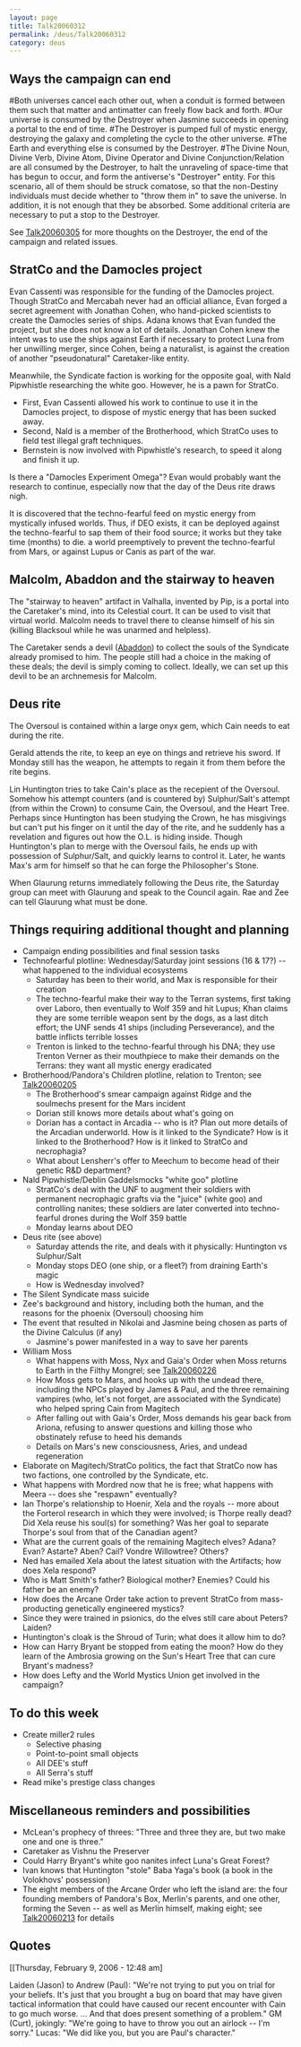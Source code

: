 ```yaml
---
layout: page
title: Talk20060312
permalink: /deus/Talk20060312
category: deus
---
```

## Ways the campaign can end

#Both universes cancel each other out, when a conduit is formed between them such that matter and antimatter can freely flow back and forth.
#Our universe is consumed by the Destroyer when Jasmine succeeds in opening a portal to the end of time.
#The Destroyer is pumped full of mystic energy, destroying the galaxy and completing the cycle to the other universe.
#The Earth and everything else is consumed by the Destroyer.
#The Divine Noun, Divine Verb, Divine Atom, Divine Operator and Divine Conjunction/Relation are all consumed by the Destroyer, to halt the unraveling of space-time that has begun to occur, and form the antiverse's &quot;Destroyer&quot; entity. For this scenario, all of them should be struck comatose, so that the non-Destiny individuals must decide whether to &quot;throw them in&quot; to save the universe. In addition, it is not enough that they be absorbed. Some additional criteria are necessary to put a stop to the Destroyer.

See [Talk20060305](Talk20060305) for more thoughts on the Destroyer, the end of the campaign and related issues.


## StratCo and the Damocles project

Evan Cassenti was responsible for the funding of the Damocles project. Though StratCo and Mercabah never had an official alliance, Evan forged a secret agreement with Jonathan Cohen, who hand-picked scientists to create the Damocles series of ships. Adana knows that Evan funded the project, but she does not know a lot of details. Jonathan Cohen knew the intent was to use the ships against Earth if necessary to protect Luna from her unwilling merger, since Cohen, being a naturalist, is against the creation of another &quot;pseudonatural&quot; Caretaker-like entity.

Meanwhile, the Syndicate faction is working for the opposite goal, with Nald Pipwhistle researching the white goo. However, he is a pawn for StratCo.
* First, Evan Cassenti allowed his work to continue to use it in the Damocles project, to dispose of mystic energy that has been sucked away.
* Second, Nald is a member of the Brotherhood, which StratCo uses to field test illegal graft techniques.
* Bernstein is now involved with Pipwhistle's research, to speed it along and finish it up.

Is there a &quot;Damocles Experiment Omega&quot;? Evan would probably want the research to continue, especially now that the day of the Deus rite draws nigh.

It is discovered that the techno-fearful feed on mystic energy from mystically infused worlds. Thus, if DEO exists, it can be deployed against the techno-fearful to sap them of their food source; it works but they take time (months) to die. a world preemptively to prevent the techno-fearful from Mars, or against Lupus or Canis as part of the war.


## Malcolm, Abaddon and the stairway to heaven

The &quot;stairway to heaven&quot; artifact in Valhalla, invented by Pip, is a portal into the Caretaker's mind, into its Celestial court. It can be used to visit that virtual world. Malcolm needs to travel there to cleanse himself of his sin (killing Blacksoul while he was unarmed and helpless).

The Caretaker sends a devil ([Abaddon](http://en.wikipedia.org/wiki/Abaddon_%28demon%29)) to collect the souls of the Syndicate already promised to him. The people still had a choice in the making of these deals; the devil is simply coming to collect. Ideally, we can set up this devil to be an archnemesis for Malcolm.


## Deus rite

The Oversoul is contained within a large onyx gem, which Cain needs to eat during the rite.

Gerald attends the rite, to keep an eye on things and retrieve his sword. If Monday still has the weapon, he attempts to regain it from them before the rite begins.

Lin Huntington tries to take Cain's place as the recepient of the Oversoul. Somehow his attempt counters (and is countered by) Sulphur/Salt's attempt (from within the Crown) to consume Cain, the Oversoul, and the Heart Tree. Perhaps since Huntington has been studying the Crown, he has misgivings but can't put his finger on it until the day of the rite, and he suddenly has a revelation and figures out how the O.L. is hiding inside. Though Huntington's plan to merge with the Oversoul fails, he ends up with possession of Sulphur/Salt, and quickly learns to control it. Later, he wants Max's arm for himself so that he can forge the Philosopher's Stone.

When Glaurung returns immediately following the Deus rite, the Saturday group can meet with Glaurung and speak to the Council again. Rae and Zee can tell Glaurung what must be done.


## Things requiring additional thought and planning

* Campaign ending possibilities and final session tasks
* Technofearful plotline: Wednesday/Saturday joint sessions (16 &amp; 17?) -- what happened to the individual ecosystems
    * Saturday has been to their world, and Max is responsible for their creation
    * The techno-fearful make their way to the Terran systems, first taking over Laboro, then eventually to Wolf 359 and hit Lupus; Khan claims they are some terrible weapon sent by the dogs, as a last ditch effort; the UNF sends 41 ships (including Perseverance), and the battle inflicts terrible losses
    * Trenton is linked to the techno-fearful through his DNA; they use Trenton Verner as their mouthpiece to make their demands on the Terrans: they want all mystic energy eradicated
* Brotherhood/Pandora's Children plotline, relation to Trenton; see [Talk20060205](Talk20060205)
    * The Brotherhood's smear campaign against Ridge and the soulmechs present for the Mars incident
    * Dorian still knows more details about what's going on
    * Dorian has a contact in Arcadia -- who is it? Plan out more details of the Arcadian underworld. How is it linked to the Syndicate? How is it linked to the Brotherhood? How is it linked to StratCo and necrophagia?
    * What about Lensherr's offer to Meechum to become head of their genetic R&amp;D department?
* Nald Pipwhistle/Deblin Gaddelsmocks &quot;white goo&quot; plotline
    * StratCo's deal with the UNF to augment their soldiers with permanent necrophagic grafts via the &quot;juice&quot; (white goo) and controlling nanites; these soldiers are later converted into techno-fearful drones during the Wolf 359 battle
    * Monday learns about DEO
* Deus rite (see above)
    * Saturday attends the rite, and deals with it physically: Huntington vs Sulphur/Salt
    * Monday stops DEO (one ship, or a fleet?) from draining Earth's magic
    * How is Wednesday involved?
* The Silent Syndicate mass suicide
* Zee's background and history, including both the human, and the reasons for the phoenix (Oversoul) choosing him
* The event that resulted in Nikolai and Jasmine being chosen as parts of the Divine Calculus (if any)
    * Jasmine's power manifested in a way to save her parents
* William Moss
    * What happens with Moss, Nyx and Gaia's Order when Moss returns to Earth in the Filthy Mongrel; see [Talk20060226](Talk20060226)
    * How Moss gets to Mars, and hooks up with the undead there, including the NPCs played by James &amp; Paul, and the three remaining vampires (who, let's not forget, are associated with the Syndicate) who helped spring Cain from Magitech
    * After falling out with Gaia's Order, Moss demands his gear back from Ariona, refusing to answer questions and killing those who obstinately refuse to heed his demands
    * Details on Mars's new consciousness, Aries, and undead regeneration
* Elaborate on Magitech/StratCo politics, the fact that StratCo now has two factions, one controlled by the Syndicate, etc.
* What happens with Mordred now that he is free; what happens with Meera -- does she &quot;respawn&quot; eventually?
* Ian Thorpe's relationship to Hoenir, Xela and the royals -- more about the Forterol research in which they were involved; is Thorpe really dead? Did Xela reuse his soul(s) for something? Was her goal to separate Thorpe's soul from that of the Canadian agent?
* What are the current goals of the remaining Magitech elves? Adana? Evan? Astarte? Aben? Cail? Vondre Willowtree? Others?
* Ned has emailed Xela about the latest situation with the Artifacts; how does Xela respond?
* Who is Matt Smith's father? Biological mother? Enemies? Could his father be an enemy?
* How does the Arcane Order take action to prevent StratCo from mass-producting genetically engineered mystics?
* Since they were trained in psionics, do the elves still care about Peters? Laiden?
* Huntington's cloak is the Shroud of Turin; what does it allow him to do?
* How can Harry Bryant be stopped from eating the moon? How do they learn of the Ambrosia growing on the Sun's Heart Tree that can cure Bryant's madness?
* How does Lefty and the World Mystics Union get involved in the campaign?


## To do this week

* Create miller2 rules
    * Selective phasing
    * Point-to-point small objects
    * All DEE's stuff
    * All Serra's stuff
* Read mike's prestige class changes


## Miscellaneous reminders and possibilities

* McLean's prophecy of threes: &quot;Three and three they are, but two make one and one is three.&quot;
* Caretaker as Vishnu the Preserver
* Could Harry Bryant's white goo nanites infect Luna's Great Forest?
* Ivan knows that Huntington &quot;stole&quot; Baba Yaga's book (a book in the Volokhovs' possession)
* The eight members of the Arcane Order who left the island are: the four founding members of Pandora's Box, Merlin's parents, and one other, forming the Seven -- as well as Merlin himself, making eight; see [Talk20060213](Talk20060213) for details


## Quotes

[[Thursday, February 9, 2006 - 12:48 am]

Laiden (Jason) to Andrew (Paul): &quot;We're not trying to put you on trial for your beliefs. It's just that you brought a bug on board that may have given tactical information that could have caused our recent encounter with Cain to go much worse. ... And that does present something of a problem.&quot;
GM (Curt), jokingly: &quot;We're going to have to throw you out an airlock -- I'm sorry.&quot;
Lucas: &quot;We did like you, but you are Paul's character.&quot;

